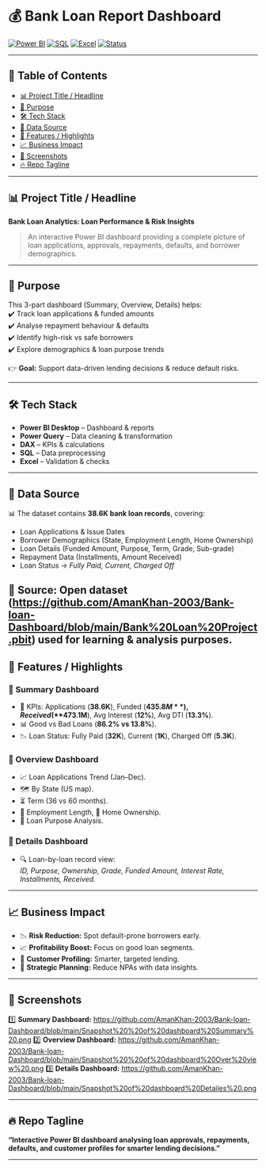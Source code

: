 # 💰 Bank Loan Report Dashboard

[![Power BI](https://img.shields.io/badge/Power%20BI-Dashboard-F2C811?logo=powerbi)]()
[![SQL](https://img.shields.io/badge/SQL-Data%20Processing-336791?logo=postgresql)]()
[![Excel](https://img.shields.io/badge/Excel-Validation-217346?logo=microsoftexcel)]()
[![Status](https://img.shields.io/badge/Project-Completed-brightgreen)]()

---

## 📌 Table of Contents
- [📊 Project Title / Headline](#-project-title--headline)
- [🎯 Purpose](#-purpose)
- [🛠️ Tech Stack](#️-tech-stack)
- [📂 Data Source](#-data-source)
- [🌟 Features / Highlights](#-features--highlights)
- [📈 Business Impact](#-business-impact)
- [📸 Screenshots](#-screenshots)
- [🔥 Repo Tagline](#-repo-tagline)

---

## 📊 Project Title / Headline  
**Bank Loan Analytics: Loan Performance & Risk Insights**  
> An interactive Power BI dashboard providing a complete picture of loan applications, approvals, repayments, defaults, and borrower demographics.

---

## 🎯 Purpose  
This 3-part dashboard (Summary, Overview, Details) helps:  
✔️ Track loan applications & funded amounts  
✔️ Analyse repayment behaviour & defaults  
✔️ Identify high-risk vs safe borrowers  
✔️ Explore demographics & loan purpose trends  

👉 **Goal:** Support data-driven lending decisions & reduce default risks.

---

## 🛠️ Tech Stack  
- **Power BI Desktop** – Dashboard & reports  
- **Power Query** – Data cleaning & transformation  
- **DAX** – KPIs & calculations  
- **SQL** – Data preprocessing  
- **Excel** – Validation & checks  

---

## 📂 Data Source  
📊 The dataset contains **38.6K bank loan records**, covering:  
- Loan Applications & Issue Dates  
- Borrower Demographics (State, Employment Length, Home Ownership)  
- Loan Details (Funded Amount, Purpose, Term, Grade, Sub-grade)  
- Repayment Data (Installments, Amount Received)  
- Loan Status → *Fully Paid, Current, Charged Off*  

📌 Source: Open dataset (https://github.com/AmanKhan-2003/Bank-loan-Dashboard/blob/main/Bank%20Loan%20Project.pbit) used for learning & analysis purposes. 
---

## 🌟 Features / Highlights  

### 🔹 Summary Dashboard  
- 📌 KPIs: Applications (**38.6K**), Funded (**$435.8M**), Received (**$473.1M**), Avg Interest (**12%**), Avg DTI (**13.3%**).  
- 📊 Good vs Bad Loans (**86.2% vs 13.8%**).  
- 📉 Loan Status: Fully Paid (**32K**), Current (**1K**), Charged Off (**5.3K**).  

### 🔹 Overview Dashboard  
- 📈 Loan Applications Trend (Jan–Dec).  
- 🗺️ By State (US map).  
- ⏳ Term (36 vs 60 months).  
- 👔 Employment Length, 🏡 Home Ownership.  
- 🎯 Loan Purpose Analysis.  

### 🔹 Details Dashboard  
- 🔍 Loan-by-loan record view:  
  *ID, Purpose, Ownership, Grade, Funded Amount, Interest Rate, Installments, Received.*  

---

## 📈 Business Impact  
- 📉 **Risk Reduction:** Spot default-prone borrowers early.  
- 📈 **Profitability Boost:** Focus on good loan segments.  
- 👥 **Customer Profiling:** Smarter, targeted lending.  
- 🏦 **Strategic Planning:** Reduce NPAs with data insights.  

---

## 📸 Screenshots  
1️⃣ **Summary Dashboard:** https://github.com/AmanKhan-2003/Bank-loan-Dashboard/blob/main/Snapshot%20%20of%20dashboard%20Summary%20.png
2️⃣ **Overview Dashboard:** https://github.com/AmanKhan-2003/Bank-loan-Dashboard/blob/main/Snapshot%20%20of%20dashboard%20Over%20view%20.png
3️⃣ **Details Dashboard:** https://github.com/AmanKhan-2003/Bank-loan-Dashboard/blob/main/Snapshot%20of%20dashboard%20Detailes%20.png  

---

## 🔥 Repo Tagline  
**“Interactive Power BI dashboard analysing loan approvals, repayments, defaults, and customer profiles for smarter lending decisions.”**

---
